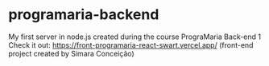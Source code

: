 # programaria-backend
My first server in node.js created during the course PrograMaria Back-end 1
Check it out: https://front-programaria-react-swart.vercel.app/ (front-end project created by Simara Conceição)

